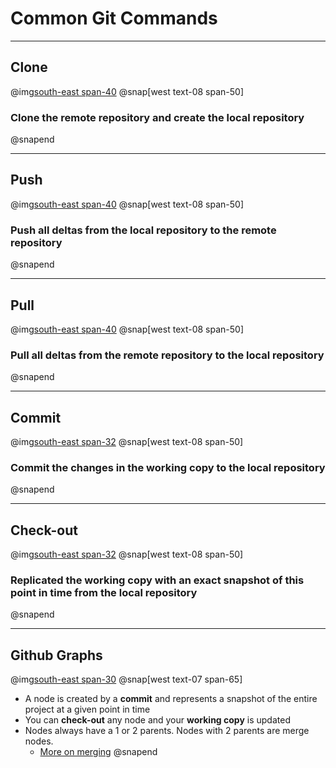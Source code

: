 # Common Git Commands

---
## Clone
@img[south-east span-40](assets/img/clone.png)
@snap[west text-08 span-50]
### Clone the **remote repository** and create the **local repository**
@snapend

---
## Push
@img[south-east span-40](assets/img/push.png)
@snap[west text-08 span-50]
### Push all deltas from the **local repository** to the **remote repository**
@snapend

---
## Pull
@img[south-east span-40](assets/img/pull.png)
@snap[west text-08 span-50]
### Pull all deltas from the **remote repository** to the **local repository**
@snapend

---
## Commit
@img[south-east span-32](assets/img/commit.png)
@snap[west text-08 span-50]
### Commit the changes in the **working copy** to the **local repository**
@snapend

---
## Check-out
@img[south-east span-32](assets/img/check-out.png)
@snap[west text-08 span-50]
### Replicated the **working copy** with an exact snapshot of this point in time from the **local repository**
@snapend

---
## Github Graphs
@img[south-east span-30](assets/img/git-nodes.png)
@snap[west text-07 span-65]
- A node is created by a **commit** and represents a snapshot of the entire project at a given point in time
- You can **check-out** any node and your **working copy** is updated
- Nodes always have a 1 or 2 parents. Nodes with 2 parents are merge nodes.
    - [More on merging](https://www.atlassian.com/git/tutorials/using-branches/git-merge)
@snapend
